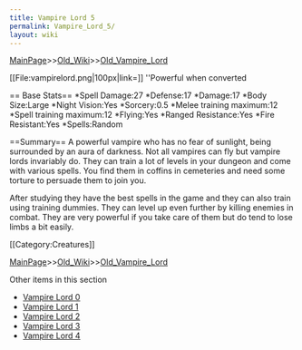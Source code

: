 ```yaml
---
title: Vampire Lord 5
permalink: Vampire_Lord_5/
layout: wiki
---
```


[MainPage](/keeperrl_wiki/ "wikilink")>>[Old_Wiki](/keeperrl_wiki/Old_Wiki "wikilink")>>[Old_Vampire_Lord](/keeperrl_wiki/Old_Vampire_Lord "wikilink")

[[File:vampirelord.png|100px|link=]] ''Powerful when converted

== Base Stats==
*Spell Damage:27
*Defense:17
*Damage:17
*Body Size:Large
*Night Vision:Yes
*Sorcery:0.5
*Melee training maximum:12
*Spell training maximum:12
*Flying:Yes
*Ranged Resistance:Yes
*Fire Resistant:Yes
*Spells:Random

==Summary==
A powerful vampire who has no fear of sunlight, being surrounded by an aura of darkness. Not all vampires can fly but vampire lords invariably do. They can train a lot of levels in your dungeon and come with various spells. You find them in coffins in cemeteries and need some torture to persuade them to join you.

After studying they have the best spells in the game and they can also train using training dummies. They can level up even further by killing enemies in combat. They are very powerful if you take care of them but do tend to lose limbs a bit easily.

[[Category:Creatures]]

[MainPage](/keeperrl_wiki/ "wikilink")>>[Old_Wiki](/keeperrl_wiki/Old_Wiki "wikilink")>>[Old_Vampire_Lord](/keeperrl_wiki/Old_Vampire_Lord "wikilink")

Other items in this section
-    [Vampire Lord 0](/keeperrl_wiki/Vampire_Lord_0 "wikilink")
-    [Vampire Lord 1](/keeperrl_wiki/Vampire_Lord_1 "wikilink")
-    [Vampire Lord 2](/keeperrl_wiki/Vampire_Lord_2 "wikilink")
-    [Vampire Lord 3](/keeperrl_wiki/Vampire_Lord_3 "wikilink")
-    [Vampire Lord 4](/keeperrl_wiki/Vampire_Lord_4 "wikilink")
